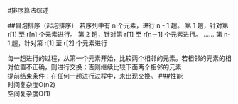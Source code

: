 #排序算法综述

##冒泡排序（起泡排序）
若序列中有 n 个元素，进行 n - 1 趟。
第 1 趟，针对第 r[1] 至  r[n]  个元素进行。
第 2 趟，针对第 r[1] 至  r[n－1] 个元素进行。
…… 第 n-1 趟，针对第 r[1] 至  r[2] 个元素进行

每一趟进行的过程，从第一个元素开始，比较两个相邻的元素。若相邻的元素的相对位置不正确，则进行交换；否则继续比较下面两个相邻的元素         
提前结束条件：在任何一趟进行过程中，未出现交换。 
###性能  
时间复杂度O(n2)  
空间复杂度O(1)


